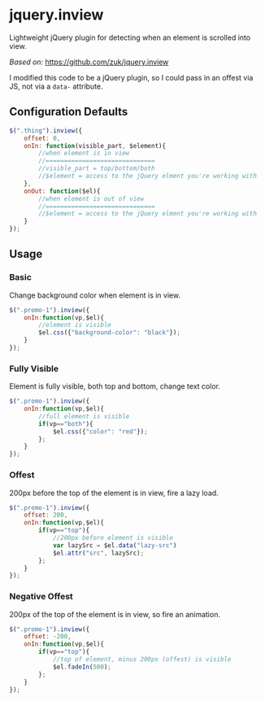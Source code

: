 # jquery.inview
Lightweight jQuery plugin for detecting when an element is scrolled into view.

*Based on:* https://github.com/zuk/jquery.inview

I modified this code to be a jQuery plugin, so I could pass in an offest via JS, not via a `data-` attribute.

## Configuration Defaults
```js
$(".thing").inview({
    offset: 0,               
    onIn: function(visible_part, $element){
		//when element is in view
		//============================== 
		//visible_part = top/bottom/both
		//$element = access to the jQuery elment you're working with
    },
    onOut: function($el){
		//when element is out of view
		//==============================
		//$element = access to the jQuery elment you're working with   
    }
});
```

## Usage

### Basic
Change background color when element is in view. 
```js
$(".promo-1").inview({             
    onIn:function(vp,$el){
    	//element is visible		
		$el.css({"background-color": "black"});
    }
});
```

### Fully Visible
Element is fully visible, both top and bottom, change text color. 
```js
$(".promo-1").inview({             
    onIn:function(vp,$el){
    	//full element is visible		
		if(vp=="both"){
			$el.css({"color": "red"});
		};
    }
});
```

### Offest
200px before the top of the element is in view, fire a lazy load. 
```js
$(".promo-1").inview({
    offset: 200,               
    onIn:function(vp,$el){
        if(vp=="top"){
        	//200px before element is visible
			var lazySrc = $el.data("lazy-src")
			$el.attr("src", lazySrc);
		};
    }
});
```

### Negative Offest
200px of the top of the element is in view, so fire an animation. 
```js
$(".promo-1").inview({
    offset: -200,               
    onIn:function(vp,$el){
        if(vp=="top"){
        	//top of element, minus 200px (offest) is visible			
			$el.fadeIn(500);
		};
    }
});
```